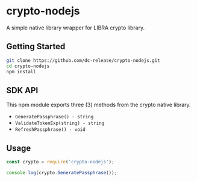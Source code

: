 # crypto-nodejs

A simple native library wrapper for LIBRA crypto library.


## Getting Started

```sh
git clone https://github.com/dc-release/crypto-nodejs.git
cd crypto-nodejs
npm install
```

## SDK API

This npm module exports three (3) methods from the crypto native library.

* `GeneratePassphrase() - string`
* `ValidateTokenExp(string) - string`
* `RefreshPassphrase() - void`

## Usage

```js
const crypto = require('crypto-nodejs');

console.log(crypto.GeneratePassphrase());
```